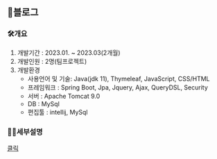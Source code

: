 ## 📢블로그

 ### 🛠개요
  1.  개발기간 : 2023.01. ~ 2023.03(2개월)
  2.  개발인원 : 2명(팀프로젝트)
  3.  개발환경
      * 사용언어 및 기술: Java(jdk 11), Thymeleaf, JavaScript, CSS/HTML
      * 프레임워크 : Spring Boot, Jpa, Jquery, Ajax, QueryDSL, Security
      * 서버 : Apache Tomcat 9.0
      * DB : MySql
      * 편집툴 : intellij, MySql

 ### 🙋‍♂️세부설명
 
 [클릭](https://seungsoos.github.io/Blog/)
 
